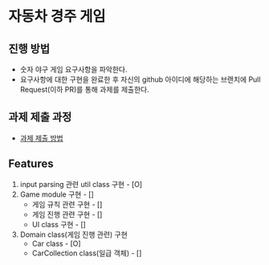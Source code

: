 # 자동차 경주 게임
## 진행 방법
* 숫자 야구 게임 요구사항을 파악한다.
* 요구사항에 대한 구현을 완료한 후 자신의 github 아이디에 해당하는 브랜치에 Pull Request(이하 PR)를 통해 과제를 제출한다.

## 과제 제출 과정
* [과제 제출 방법](https://github.com/next-step/nextstep-docs/tree/master/precourse)

## Features
1. input parsing 관련 util class 구현 - [O]
2. Game module 구현 - []
    - 게임 규칙 관련 구현 - []
    - 게임 진행 관련 구현 - []
    - UI class 구현 - []
3. Domain class(게임 진행 관련) 구현  
    - Car class - [O]  
    - CarCollection class(일급 객체) - []